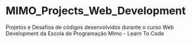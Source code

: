 # MIMO_Projects_Web_Development
 Projetos e Desafios de códigos desenvolvidos durante o curso Web Development da Escola de Programação Mimo - Learn To Code
